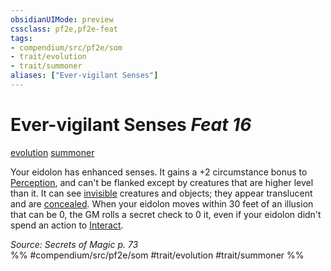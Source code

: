 ```yaml
---
obsidianUIMode: preview
cssclass: pf2e,pf2e-feat
tags:
- compendium/src/pf2e/som
- trait/evolution
- trait/summoner
aliases: ["Ever-vigilant Senses"]
---
```

# Ever-vigilant Senses  *Feat 16*  
[evolution](evolution-som.md "Evolution Feat Trait")  [summoner](Reference/Rules/Traits/summoner-som.md "Summoner Class Trait")  


Your eidolon has enhanced senses. It gains a +2 circumstance bonus to [Perception](skills.md#Perception), and can't be flanked except by creatures that are higher level than it. It can see [invisible](conditions.md#Invisible) creatures and objects; they appear translucent and are [concealed](conditions.md#Concealed). When your eidolon moves within 30 feet of an illusion that can be 0, the GM rolls a secret check to 0 it, even if your eidolon didn't spend an action to [Interact](interact.md).

*Source: Secrets of Magic p. 73*  
%% #compendium/src/pf2e/som #trait/evolution #trait/summoner %%